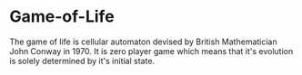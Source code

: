 # Game-of-Life

The game of life is cellular automaton devised by British Mathematician John Conway in 1970. It is zero player
game which means that it's evolution is solely determined by it's initial state.
